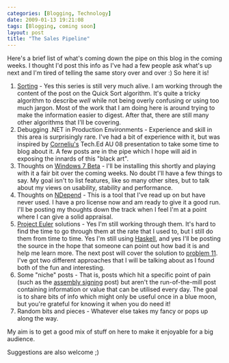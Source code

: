 ```yaml
---
categories: [Blogging, Technology]
date: 2009-01-13 19:21:08
tags: [Blogging, coming soon]
layout: post
title: "The Sales Pipeline"
---
```

Here's a brief list of what's coming down the pipe on this blog in the coming weeks. I thought I'd post this info as I've had a few people ask what's up next and I'm tired of telling the same story over and over :) So here it is!

<!--more-->
<ol>
<li><a href="/posts/sorting-things-out/" title="Sorting things Out">Sorting</a> - Yes this series is still very much alive. I am working through the content of the post on the Quick Sort algorithm. It's quite a tricky algorithm to describe <em>well</em> while not being overly confusing or using too much jargon. Most of the work that I am doing here is around trying to make the information easier to digest. After that, there are still many other algorithms that I'll be covering.</li>
<li>Debugging .NET in Production Environments - Experience and skill in this area is surprisingly rare. I've had a bit of experience with it, but was inspired by <a href="http://www.acorns.com.au/Blog/" title="Parallel Thinking">Corneliu's</a> Tech.Ed AU 08 presentation to take some time to blog about it. A few posts are in the pipe which I hope will aid in exposing the innards of this "black art".</li>
<li>Thoughts on <a href="http://www.microsoft.com/windows/windows-7/beta-download.aspx" title="Download Windows 7 Beta">Windows 7 Beta</a> - I'll be installing this shortly and playing with it a fair bit over the coming weeks. No doubt I'll have a few things to say. My goal isn't to list features, like so many other sites, but to talk about my views on usability, stability and performance.</li>
<li>Thoughts on <a href="http://www.ndepend.com/" title="NDepend">NDepend</a> - This is a tool that I've read up on but have never used. I have a pro license now and am ready to give it a good run. I'll be posting my thoughts down the track when I feel I'm at a point where I can give a solid appraisal.</li>
<li><a href="http://projecteuler.net/" title="Project Euler">Project Euler</a> solutions - Yes I'm still working through them. It's hard to find the time to go through them at the rate that I used to, but I still do them from time to time. Yes I'm still using <a href="http://haskell.org/" title="Haskell">Haskell</a>, and yes I'll be posting the source in the hope that someone can point out how bad it is and help me learn more. The next post will cover the solution to <a href="http://projecteuler.net/index.php?section=problems&id=11" title="Problem 11">problem 11</a>. I've got two different approaches that I will be talking about as I found both of the fun and interesting.</li>
<li>Some "niche" posts - That is, posts which hit a specific point of pain (such as the <a href="/posts/net-fu-signing-an-unsigned-assembly-without-delay-signing/" title=".NET-fu: Signing an Unsigned Assembly (without Delay Signing)">assembly signing</a> post) but aren't the run-of-the-mill post containing information or value that can be utilised every day. The goal is to share bits of info which might only be useful once in a blue moon, but you're grateful for knowing it when you do need it!</li>
<li>Random bits and pieces - Whatever else takes my fancy or pops up along the way.</li>
</ol>

My aim is to get a good mix of stuff on here to make it enjoyable for a big audience.

Suggestions are also welcome ;)
